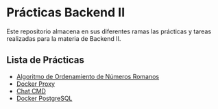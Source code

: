 # Prácticas Backend II

Este repositorio almacena en sus diferentes ramas las prácticas y tareas realizadas para la materia de Backend II.

## Lista de Prácticas

- [Algoritmo de Ordenamiento de Números Romanos](https://github.com/ZesRamal/Practicas-Backend-II/tree/Algoritmo-Ordenamiento-Romano)
- [Docker Proxy](https://github.com/ZesRamal/Practicas-Backend-II/tree/Docker-Proxy)
- [Chat CMD](https://github.com/ZesRamal/Practicas-Backend-II/tree/ChatCMD)
- [Docker PostgreSQL](https://github.com/ZesRamal/Practicas-Backend-II/tree/DockerPostgreSQL)
